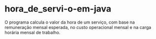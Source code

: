 # hora_de_servi-o-em-java
O programa calcula o valor da hora de um serviço, com base na remuneração mensal esperada, no custo operacional mensal e na carga horária mensal de trabalho.
